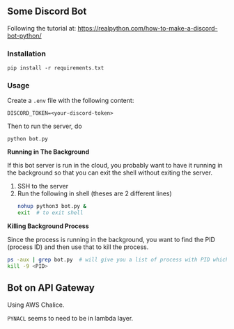## Some Discord Bot

Following the tutorial at: https://realpython.com/how-to-make-a-discord-bot-python/

### Installation

```
pip install -r requirements.txt
```

### Usage

Create a `.env` file with the following content:
```
DISCORD_TOKEN=<your-discord-token>
```

Then to run the server, do
```
python bot.py
```

**Running in The Background**

If this bot server is run in the cloud, you probably want to have it running
in the background so that you can exit the shell without exiting the server.

1. SSH to the server
2. Run the following in shell (theses are 2 different lines)
    ```bash
    nohup python3 bot.py &
    exit  # to exit shell
    ```

**Killing Background Process**

Since the process is running in the background, you want to find the PID
(process ID) and then use that to kill the process.

```bash
ps -aux | grep bot.py  # will give you a list of process with PID which is the second value
kill -9 <PID>
```

## Bot on API Gateway

Using AWS Chalice.

`PYNACL` seems to need to be in lambda layer.